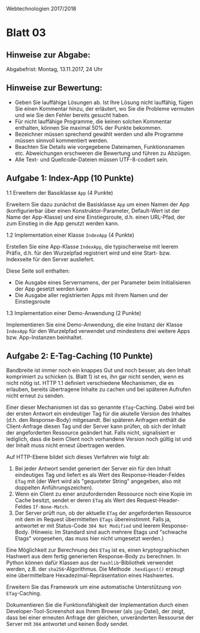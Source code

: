 Webtechnologien 2017/2018

Blatt 03
========


Hinweise zur Abgabe:
--------------------

Abgabefrist: Montag, 13.11.2017, 24 Uhr


Hinweise zur Bewertung:
-----------------------

* Geben Sie lauffähige Lösungen ab. Ist Ihre Lösung nicht lauffähig, fügen Sie einen Kommentar hinzu, der erläutert,
  wo Sie die Probleme vermuten und wie Sie den Fehler bereits gesucht haben.
* Für nicht lauffähige Programme, die keinen solchen Kommentar enthalten, können Sie maximal 50% der Punkte bekommen.
* Bezeichner müssen sprechend gewählt werden und alle Programme müssen sinnvoll kommentiert werden.
* Beachten Sie Details wie vorgegebene Dateinamen, Funktionsnamen etc. Abweichungen erschweren die Bewertung
  und führen zu Abzügen.
* Alle Text- und Quellcode-Dateien müssen UTF-8-codiert sein.


Aufgabe 1: Index-App (10 Punkte)
--------------------------------

1.1 Erweitern der Bassiklasse `App` (4 Punkte)

Erweitern Sie dazu zunächst die Basisklasse `App` um einen Namen der App (konfigurierbar über einen 
Konstruktor-Parameter, Default-Wert ist der Name der App-Klasse) und eine Einstiegsroute, d.h. einen URL-Pfad,
der zum Einstieg in die App genutzt werden kann.

1.2 Implementation einer Klasse `IndexApp` (4 Punkte)

Erstellen Sie eine App-Klasse `IndexApp`, die typischerweise mit leerem Präfix, d.h. für den Wurzelpfad registriert wird und eine Start-
bzw. Indexseite für den Server ausliefert. 

Diese Seite soll enthalten:
* Die Ausgabe eines Servernamens, der per Parameter beim Initialisieren der App gesetzt werden kann
* Die Ausgabe aller registrierten Apps mit ihrem Namen und der Einstiegsroute

1.3 Implementation einer Demo-Anwendung (2 Punkte)

Implementieren Sie eine Demo-Anwendung, die eine Instanz der Klasse `IndexApp` für den Wurzelpfad verwendet und 
mindestens drei weitere Apps bzw. App-Instanzen beinhaltet.


Aufgabe 2: E-Tag-Caching (10 Punkte)
------------------------------------

Bandbreite ist immer noch ein knappes Gut und noch besser, als den Inhalt komprimiert zu schicken (s. Blatt 1) ist es,
ihn gar nicht senden, wenn es nicht nötig ist. HTTP 1.1 definiert verschiedene Mechanismen, die es erlauben, bereits 
übertragene Inhalte zu cachen und bei späteren Aufrufen nicht erneut zu senden.

Einer dieser Mechanismen ist das so genannte `ETag`-Caching. Dabei wird bei der ersten Antwort ein eindeutiger Tag für 
die akutelle Version des Inhaltes (d.h. den Response-Body) mitgesandt. Bei späteren Anfragen enthält die Client-Anfrage 
diesen Tag und der Server kann prüfen, ob sich der Inhalt der angeforderten Ressource geändert hat. 
Falls nicht, signalisiert er lediglich, dass die beim Client noch vorhandene Version noch gültig ist 
und der Inhalt muss nicht erneut übertragen werden.

Auf HTTP-Ebene bildet sich dieses Verfahren wie folgt ab:

1. Bei jeder Antwort sendet generiert der Server ein für den Inhalt eindeutiges Tag und liefert es als Wert des 
   Response-Header-Feldes `ETag` mit (der Wert wird als "gequoteter String" angegeben, also mit doppelten 
   Anführungszeichen).
2. Wenn ein Client zu einer anzufordernden Ressource noch eine Kopie im Cache besitzt, sendet er deren `ETag` als 
   Wert des Request-Header-Feldes `If-None-Match`.
3. Der Server prüft nun, ob der aktuelle `ETag` der angeforderten Ressource mit dem im Request 
   übermittelten `ETags` übereinstimmt. Falls ja, antwortet er mit Status-Code `304 Not Modified` und 
   leerem Response-Body. (Hinweis: Im Standard sind auch mehrere Etags und "schwache Etags" vorgesehen, das muss
   hier nicht umgesetzt werden.)
   
Eine Möglichkeit zur Berechnung des `ETag` ist es, einen kryptographischen Hashwert aus dem fertig generierten 
Response-Body zu berechnen. In Python können dafür Klassen aus der `hashlib`-Bibliothek verwendet werden, 
z.B. der `sha256`-Algorithmus. Die Methode `.hexdigest()` erzeugt eine übermittelbare Hexadezimal-Repräsentation 
eines Hashwertes.

Erweitern Sie das Framework um eine automatische Unterstützung von `ETag`-Caching. 

Dokumentieren Sie die 
Funktionsfähigkeit der Implementation durch einen Developer-Tool-Screenshot aus Ihrem Browser (als `jpg`-Datei), 
der zeigt, dass bei einer  erneuten Anfrage der gleichen, unveränderten Ressourse der Server mit `304` antwortet 
und keinen Body sendet.
